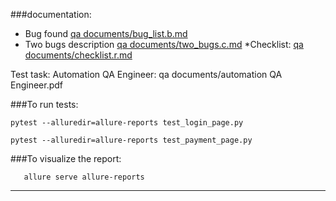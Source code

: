 
###documentation:
* Bug found [qa documents/bug_list.b.md](https://github.com/asechnaya/ibit/tree/master/qa%20documents/bug_list.b.md)
* Two bugs description [qa documents/two_bugs.c.md](https://github.com/asechnaya/ibit/tree/master/qa%20documents/two_bugs.c.md)
*Checklist: [qa documents/checklist.r.md](https://github.com/asechnaya/ibit/tree/master/qa%20documents/checklist.r.md)

Test task: Automation QA Engineer: qa documents/automation QA Engineer.pdf


###To run tests:

```
pytest --alluredir=allure-reports test_login_page.py 

pytest --alluredir=allure-reports test_payment_page.py 
``` 

###To visualize the report:
```
   allure serve allure-reports 
```


-----------------------------
